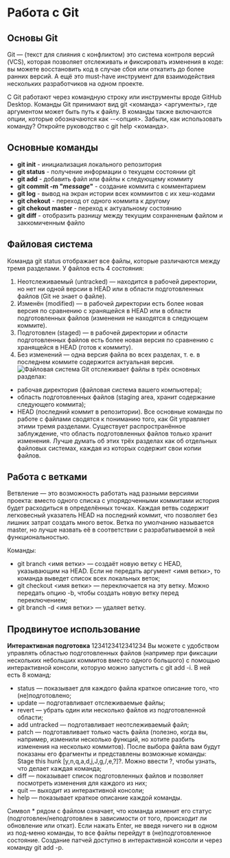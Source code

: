 # Работа с Git
## Основы Git
Git — (текст для слияния с конфликтом) это система контроля версий (VCS), которая позволяет отслеживать и фиксировать изменения в коде: вы можете восстановить код в случае сбоя или откатить до более ранних версий. А ещё это must-have инструмент для взаимодействия нескольких разработчиков на одном проекте.

С Git работают через командную строку или инструменты вроде GitHub Desktop. Команды Git принимают вид git <команда> <аргументы>, где аргументом может быть путь к файлу. В команды также включаются опции, которые обозначаются как --<опция>. Забыли, как использовать команду? Откройте руководство с git help <команда>.
## Основные команды
* **git init** - инициализация локального репозитория
* **git status** - получение информации о текущем состоянии git
* **git add**  - добавить файл или файлы к следующему коммиту
* **git commit -m "*message*"** - создание коммита с комментарием 
* **git log** - вывод на экран истории всех коммиитов с их хеш-кодами
* **git chekout** - переход от одного коммита к другому
* **git chekout master** - переход к актуальному состоянию
* **git diff** - oтобразить разницу между текущим сохранненым файлом и заккомиченным файло
## Файловая система
Команда git status отображает все файлы, которые различаются между тремя разделами. У файлов есть 4 состояния:

1. Неотслеживаемый (untracked) — находится в рабочей директории, но нет ни одной версии в HEAD или в области подготовленных файлов (Git не знает о файле).
2. Изменён (modified) — в рабочей директории есть более новая версия по сравнению с хранящейся в HEAD или в области подготовленных файлов (изменения не находятся в следующем коммите).
3. Подготовлен (staged) — в рабочей директории и области подготовленных файлов есть более новая версия по сравнению с хранящейся в HEAD (готов к коммиту).
4. Без изменений — одна версия файла во всех разделах, т. е. в последнем коммите содержится актуальная версия.
![Файловая система](%D0%BA%D0%B0%D1%80%D1%82%D0%B8%D0%BD%D0%BA%D0%B0.webp)
Git отслеживает файлы в трёх основных разделах:
* рабочая директория (файловая система вашего компьютера);
* область подготовленных файлов (staging area, хранит содержание следующего коммита);
* HEAD (последний коммит в репозитории).
Все основные команды по работе с файлами сводятся к пониманию того, как Git управляет этими тремя разделами. Существует распространённое заблуждение, что область подготовленных файлов только хранит изменения. Лучше думать об этих трёх разделах как об отдельных файловых системах, каждая из которых содержит свои копии файлов.
## Работа с ветками 
Ветвление — это возможность работать над разными версиями проекта: вместо одного списка с упорядоченными коммитами история будет расходиться в определённых точках. Каждая ветвь содержит легковесный указатель HEAD на последний коммит, что позволяет без лишних затрат создать много веток. Ветка по умолчанию называется master, но лучше назвать её в соответствии с разрабатываемой в ней функциональностью.

Команды:

* git branch <имя ветки> — создаёт новую ветку с HEAD, указывающим на HEAD. Если не передать аргумент <имя ветки>, то команда выведет список всех локальных веток;
* git checkout <имя ветки> — переключается на эту ветку. Можно передать опцию -b, чтобы создать новую ветку перед переключением;
* git branch -d <имя ветки> — удаляет ветку.
## Продвинутое использование
**Интерактивная подготовка**
1234123412341234
Вы можете с удобством управлять областью подготовленных файлов (например при фиксации нескольких небольших коммитов вместо одного большого) с помощью интерактивной консоли, которую можно запустить с git add -i. В ней есть 8 команд:

* status — показывает для каждого файла краткое описание того, что (не)подготовлено;
* update — подготавливает отслеживаемые файлы;
* revert — убрать один или несколько файлов из подготовленной области;
* add untracked — подготавливает неотслеживаемый файл;
* patch — подготавливает только часть файла (полезно, когда вы, например, изменили несколько функций, но хотите разбить изменения на несколько коммитов). После выбора файла вам будут показаны его фрагменты и представлены возможные команды: Stage this hunk [y,n,q,a,d,j,J,g,/,e,?]?. Можно ввести ?, чтобы узнать, что делает каждая команда;
* diff — показывает список подготовленных файлов и позволяет посмотреть изменения для каждого из них;
* quit — выходит из интерактивной консоли;
* help — показывает краткое описание каждой команды.

Символ * рядом с файлом означает, что команда изменит его статус (подготовлен/неподготовлен в зависимости от того, происходит ли обновление или откат). Если нажать Enter, не введя ничего ни в одном из под-меню команды, то все файлы перейдут в (не)подготовленное состояние. Создание патчей доступно в интерактивной консоли и через команду git add -p.




